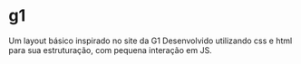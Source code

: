 # g1
Um layout básico inspirado no site da G1
Desenvolvido utilizando css e html para sua estruturação, com pequena interação em JS.
